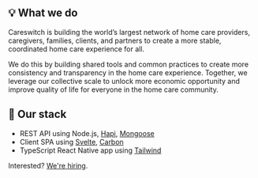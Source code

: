 ## 💡 What we do

Careswitch is building the world’s largest network of home care providers, caregivers, families, clients, and partners to create a more stable, coordinated home care experience for all.

We do this by building shared tools and common practices to create more consistency and transparency in the home care experience. Together, we leverage our collective scale to unlock more economic opportunity and improve quality of life for everyone in the home care community.

## 🔧 Our stack

- REST API using Node.js, [Hapi](https://hapi.dev), [Mongoose](https://mongoosejs.com)
- Client SPA using [Svelte](https://svelte.dev), [Carbon](https://carbon-svelte.vercel.app)
- TypeScript React Native app using [Tailwind](https://github.com/jaredh159/tailwind-react-native-classnames/tree/v2#tailwind-react-native-classnames-v2-%EF%B8%8F)

Interested? [We're hiring](https://www.careswitch.com/careers?gh_jid=4029827004).
